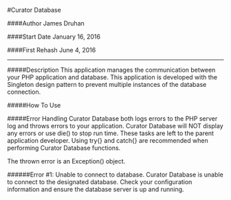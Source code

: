 #Curator Database

####Author
James Druhan

####Start Date
January 16, 2016

####First Rehash
June 4, 2016

---

#####Description
This application manages the communication between your PHP application and database. This application is developed with the Singleton design pattern to prevent multiple instances of the database connection.

#####How To Use

#####Error Handling
Curator Database both logs errors to the PHP server log and throws errors to your application. Curator Database will NOT display any errors or use die() to stop run time. These tasks are left to the parent application developer. Using try{} and catch{} are recommended when performing Curator Database functions.

The thrown error is an Exception() object.

######Error \#1: Unable to connect to database.
Curator Database is unable to connect to the designated database. Check your configuration information and ensure the database server is up and running.
